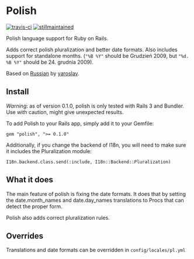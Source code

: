 # Polish
[![travis-ci](http://travis-ci.org/grk/polish.png)](http://travis-ci.org/grk/polish) [![stillmaintained](http://stillmaintained.com/grk/polish.png)](http://stillmaintained.com/grk/polish)

Polish language support for Ruby on Rails.

Adds correct polish pluralization and better date formats. Also includes support for standalone months. (`"%B %Y"` should be Grudzień 2009, but `"%d. %B %Y"` should be 24. grudnia 2009).

Based on [Russian](http://github.com/yaroslav/russian/) by [yaroslav](http://github.com/yaroslav/).

Install
-------
*Warning*: as of version 0.1.0, polish is only tested with Rails 3 and Bundler. Use with caution, might give unexpected results.

To add Polish to your Rails app, simply add it to your Gemfile:

`gem "polish", ">= 0.1.0"`

Additionally, if you change the backend of I18n, you will need to make sure it includes the Pluralization module:

`I18n.backend.class.send(:include, I18n::Backend::Pluralization)`

What it does
------------

The main feature of polish is fixing the date formats. It does that by setting the date.month\_names and date.day\_names translations to Procs that can detect the proper form.

Polish also adds correct pluralization rules.

Overrides
---------
Translations and date formats can be overridden in `config/locales/pl.yml`
